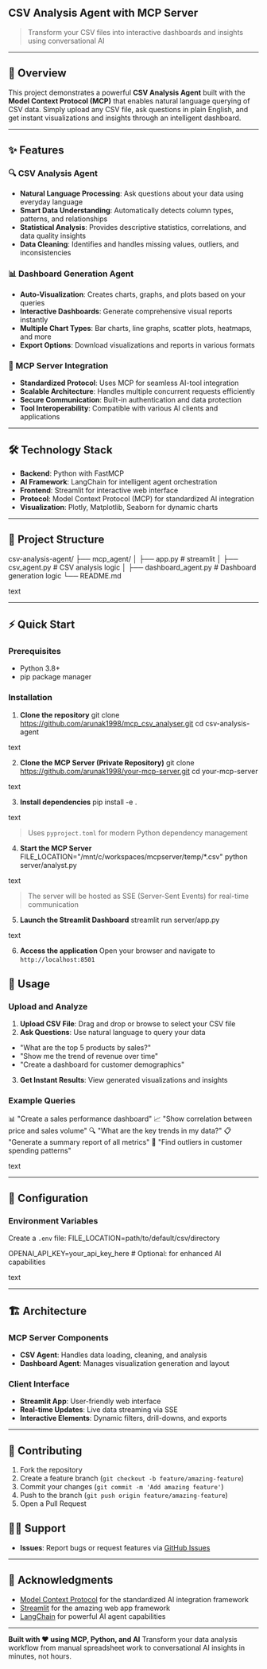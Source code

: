 ## CSV Analysis Agent with MCP Server

> Transform your CSV files into interactive dashboards and insights using conversational AI

---

## 🚀 Overview

This project demonstrates a powerful **CSV Analysis Agent** built with the **Model Context Protocol (MCP)** that enables natural language querying of CSV data. Simply upload any CSV file, ask questions in plain English, and get instant visualizations and insights through an intelligent dashboard.

---

## ✨ Features

### 🔍 CSV Analysis Agent
- **Natural Language Processing**: Ask questions about your data using everyday language
- **Smart Data Understanding**: Automatically detects column types, patterns, and relationships
- **Statistical Analysis**: Provides descriptive statistics, correlations, and data quality insights
- **Data Cleaning**: Identifies and handles missing values, outliers, and inconsistencies

### 📊 Dashboard Generation Agent
- **Auto-Visualization**: Creates charts, graphs, and plots based on your queries
- **Interactive Dashboards**: Generate comprehensive visual reports instantly
- **Multiple Chart Types**: Bar charts, line graphs, scatter plots, heatmaps, and more
- **Export Options**: Download visualizations and reports in various formats

### 🔧 MCP Server Integration
- **Standardized Protocol**: Uses MCP for seamless AI-tool integration
- **Scalable Architecture**: Handles multiple concurrent requests efficiently
- **Secure Communication**: Built-in authentication and data protection
- **Tool Interoperability**: Compatible with various AI clients and applications

---

## 🛠️ Technology Stack

- **Backend**: Python with FastMCP
- **AI Framework**: LangChain for intelligent agent orchestration
- **Frontend**: Streamlit for interactive web interface
- **Protocol**: Model Context Protocol (MCP) for standardized AI integration
- **Visualization**: Plotly, Matplotlib, Seaborn for dynamic charts

---

## 📁 Project Structure

csv-analysis-agent/
├── mcp_agent/
│ ├── app.py # streamlit
│ ├── csv_agent.py # CSV analysis logic
│ ├── dashboard_agent.py # Dashboard generation logic
└── README.md

text

---

## ⚡ Quick Start

### Prerequisites

- Python 3.8+
- pip package manager

### Installation

1. **Clone the repository**
git clone https://github.com/arunak1998/mcp_csv_analyser.git
cd csv-analysis-agent

text

2. **Clone the MCP Server (Private Repository)**
git clone https://github.com/arunak1998/your-mcp-server.git
cd your-mcp-server

text

3. **Install dependencies**
pip install -e .

text
> Uses `pyproject.toml` for modern Python dependency management

4. **Start the MCP Server**
FILE_LOCATION="/mnt/c/workspaces/mcpserver/temp/*.csv" python server/analyst.py

text
> The server will be hosted as SSE (Server-Sent Events) for real-time communication

5. **Launch the Streamlit Dashboard**
streamlit run server/app.py

text

6. **Access the application**
Open your browser and navigate to `http://localhost:8501`

## 🎯 Usage

### Upload and Analyze

1. **Upload CSV File**: Drag and drop or browse to select your CSV file
2. **Ask Questions**: Use natural language to query your data
- "What are the top 5 products by sales?"
- "Show me the trend of revenue over time"
- "Create a dashboard for customer demographics"
3. **Get Instant Results**: View generated visualizations and insights

### Example Queries

📊 "Create a sales performance dashboard"
📈 "Show correlation between price and sales volume"
🔍 "What are the key trends in my data?"
📋 "Generate a summary report of all metrics"
🎯 "Find outliers in customer spending patterns"

text

---

## 🔧 Configuration



### Environment Variables

Create a `.env` file:
FILE_LOCATION=path/to/default/csv/directory

OPENAI_API_KEY=your_api_key_here # Optional: for enhanced AI capabilities

text

---

## 🏗️ Architecture

### MCP Server Components
- **CSV Agent**: Handles data loading, cleaning, and analysis
- **Dashboard Agent**: Manages visualization generation and layout


### Client Interface
- **Streamlit App**: User-friendly web interface
- **Real-time Updates**: Live data streaming via SSE
- **Interactive Elements**: Dynamic filters, drill-downs, and exports

---

## 🤝 Contributing

1. Fork the repository
2. Create a feature branch (`git checkout -b feature/amazing-feature`)
3. Commit your changes (`git commit -m 'Add amazing feature'`)
4. Push to the branch (`git push origin feature/amazing-feature`)
5. Open a Pull Request





## 🙋‍♂️ Support

- **Issues**: Report bugs or request features via [GitHub Issues](https://github.com/yourusername/csv-analysis-agent/issues)


---

## 🎉 Acknowledgments

- [Model Context Protocol](https://modelcontextprotocol.io) for the standardized AI integration framework
- [Streamlit](https://streamlit.io) for the amazing web app framework
- [LangChain](https://langchain.com) for powerful AI agent capabilities

---

**Built with ❤️ using MCP, Python, and AI**
Transform your data analysis workflow from manual spreadsheet work to conversational AI insights in minutes, not hours.
